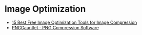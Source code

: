 # Image Optimization

- [15 Best Free Image Optimization Tools for Image Compression](https://enviragallery.com/9-best-free-image-optimization-tools-for-image-compression/)
- [PNGGauntlet - PNG Compression Software](https://pnggauntlet.com/)
